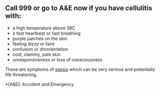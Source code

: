 ## Call 999 or go to A&E now if you have cellulitis with:

- a high temperature above 38C
- a fast heartbeat or fast breathing
- purple patches on the skin
- feeling dizzy or faint
- confusion or disorientation
- cold, clammy, pale skin
- unresponsiveness or loss of consciousness

These are symptoms of [sepsis](http://www.nhs.uk/Conditions/Blood-poisoning/Pages/Introduction.aspx) which can be very serious and potentially life threatening.

*[A&E]: Accident and Emergency
